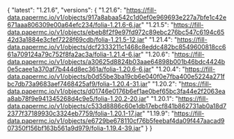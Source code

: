{
  "latest": "1.21.6",
  "versions": {
    "1.21.6": "https://fill-data.papermc.io/v1/objects/917a8abaa542c1d0ef0e969693e227a7bfe1c42e671aaa806309e00a64efc234/folia-1.21.6-6.jar"
    "1.21.5": "https://fill-data.papermc.io/v1/objects/ebeb8f2f9e97fd972c89ebc276bc547c6194c6542d3a1884e3cfef7228f69cdb/folia-1.21.5-12.jar"
    "1.21.4": "https://fill-data.papermc.io/v1/objects/dcf2333211c1468c8eddc482bc8549600818cc661a709124a79c752f8fa2ac3a/folia-1.21.4-6.jar"
    "1.20.6": "https://fill-data.papermc.io/v1/objects/a30625d8824b03aae64898b001b46bdc4424b0e5caee1a370af7b444d8ec361a/folia-1.20.6-6.jar"
    "1.20.4": "https://fill-data.papermc.io/v1/objects/b0d55be3ba19cb6e040f0e7fba400e5224a271fbc7db73a9683aef7468425af9/folia-1.20.4-31.jar"
    "1.20.2": "https://fill-data.papermc.io/v1/objects/d01746e0176b6ef1ae0bef65bc3fa44e2f2063eaa8ab78f9e941345268d4c9e5/folia-1.20.2-20.jar"
    "1.20.1": "https://fill-data.papermc.io/v1/objects/c533d8886c60e1db17ebcf841b862731ab0a18d72377f37189930c3324eb7759/folia-1.20.1-17.jar"
    "1.19.9": "https://fill-data.papermc.io/v1/objects/e6729be678110cf76b5feebaf4da09f447aacad907350f156bf163b561a9d979/folia-1.19.4-39.jar"
  }
}
